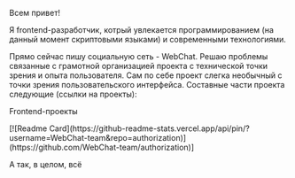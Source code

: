 <section>
  <p>
    Всем привет!
  </p>
  <p>
    Я frontend-разработчик, котрый увлекается программированием (на данный момент скриптовыми языками) и современными технологиями.
  </p>
  <p>
    Прямо сейчас пишу социальную сеть - WebChat. Решаю проблемы связанные с грамотной организацией проекта с технической точки зрения и опыта пользователя. Сам по себе проект слегка необычный с точки зрения пользовательского интерфейса. Составные части проекта следующие (ссылки на проекты):
  </p>

  <p>Frontend-проекты</p>
  [![Readme Card](https://github-readme-stats.vercel.app/api/pin/?username=WebChat-team&repo=authorization)](https://github.com/WebChat-team/authorization)]
  <p>
    А так, в целом, всё 
  </p>
</section>

